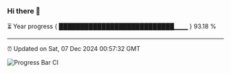 ### Hi there 👋

⏳ Year progress { ███████████████████████████▁▁▁ } 93.18 %

---

⏰ Updated on Sat, 07 Dec 2024 00:57:32 GMT

![Progress Bar CI](https://github.com/code-lakshay/GitHub-Actions-Demo/workflows/Progress%20Bar%20CI/badge.svg)
